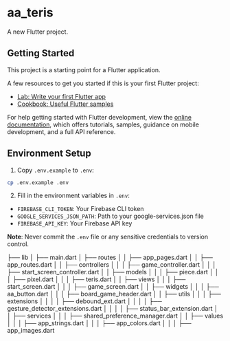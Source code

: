 # aa_teris

A new Flutter project.

## Getting Started

This project is a starting point for a Flutter application.

A few resources to get you started if this is your first Flutter project:

- [Lab: Write your first Flutter app](https://docs.flutter.dev/get-started/codelab)
- [Cookbook: Useful Flutter samples](https://docs.flutter.dev/cookbook)

For help getting started with Flutter development, view the
[online documentation](https://docs.flutter.dev/), which offers tutorials,
samples, guidance on mobile development, and a full API reference.

## Environment Setup

1. Copy `.env.example` to `.env`:
```bash
cp .env.example .env
```

2. Fill in the environment variables in `.env`:
- `FIREBASE_CLI_TOKEN`: Your Firebase CLI token
- `GOOGLE_SERVICES_JSON_PATH`: Path to your google-services.json file
- `FIREBASE_API_KEY`: Your Firebase API key

**Note**: Never commit the `.env` file or any sensitive credentials to version control.

├── lib
│   ├── main.dart
│   ├── routes
│   │   ├── app_pages.dart
│   │   ├── app_routes.dart
│   │   ├── controllers
│   │   │   ├── game_controller.dart
│   │   │   ├── start_screen_controller.dart
│   │   ├── models
│   │   │   ├── piece.dart
│   │   │   ├── pixel.dart
│   │   │   ├── teris.dart
│   │   ├── views
│   │   │   ├── start_screen.dart
│   │   │   ├── game_screen.dart
│   │   ├── widgets
│   │   │   ├── aa_button.dart
│   │   │   ├── board_game_header.dart
│   │   ├── utils
│   │   │   ├── extensions
│   │   │   │   ├── debound_ext.dart
│   │   │   │   ├── gesture_detector_extensions.dart
│   │   │   │   ├── status_bar_extension.dart
│   │   ├── services
│   │   │   ├── shared_preference_manager.dart
│   │   ├── values
│   │   │   ├── app_strings.dart
│   │   │   ├── app_colors.dart
│   │   │   ├── app_images.dart

